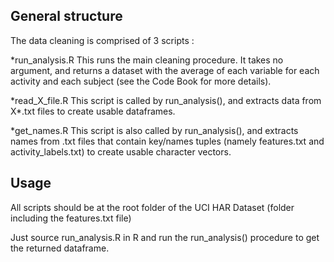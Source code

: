 ## General structure

The data cleaning is comprised of 3 scripts :

*run_analysis.R
This runs the main cleaning procedure. It takes no argument, and returns a dataset with the average of each variable for each activity and each subject (see the Code Book for more details).

*read_X_file.R
This script is called by run_analysis(), and extracts data from X\*.txt files to create usable dataframes.

*get_names.R
This script is also called by run_analysis(), and extracts names from .txt files that contain key/names tuples (namely features.txt and activity_labels.txt) to create usable character vectors.

## Usage

All scripts should be at the root folder of the UCI HAR Dataset (folder including the features.txt file)

Just source run_analysis.R in R and run the run_analysis() procedure to get the returned dataframe.